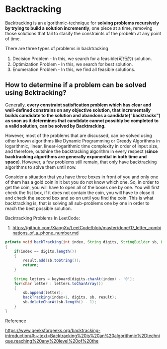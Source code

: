 # Backtracking

Backtracking is an algorithmic-technique for **solving problems recursively by trying to build a solution incremently**, one piece at a time, removing those solutions that fail to stasify the constraints of the probelm at any point of time.

There are three types of problems in backtracking

1. Decision Problem - In this, we search for a feasible(可行的) solution.
2. Optimization Problem - In this, we search for best solution.
3. Enumeration Problem - In this, we find all feasible solutions.

## How to determine if a problem can be solved using Bcktracking?

Generally, **every constraint satisfication problem which has clear and well-defined constrains on any objective solution, that incrementally builds candidate to the solution and abandons a candidate("backtracks") as soon as it determines that candidate cannot possibly be completed to a valid solution, can be solved by Backtracking**.

However, most of the problems that are discussed, can be solved using other known algorithms like Dynamic Programming or Greedy Algorithms in logarithmic, linear, linear-logarithmic time complexity in order of input size, and therefore, outshine the backtracking algorithm in every respect (**since backtracking algorithms are generally exponential in both time and space**). However, a few problems still remain, that only have backtracking algorithms to solve them until now.

Consider a situation that you have three boxes in front of you and only one of them has a gold coin in it but you do not know which one. So, in order to get the coin, you will have to open all of the boxes one by one. You will first check the fist box, if it does not contain the coin, you will have to close it and check the second box and so on until you find the coin. This is what backtracking is, that is solving all sub-problems one by one in order to reach the best possible solution.

Backtracking Problems In LeetCode:

1. https://github.com/XiangXu/LeetCode/blob/master/done/17_letter_combinations_of_a_phone_number.md

```java
private void backTracking(int index, String digits, StringBuilder sb, List<String> result)
{
    if(index == digits.length())
    {
        result.add(sb.toString());
        return;
    }
    
    String letters = keyboard[digits.charAt(index) - '0'];
    for(char letter : letters.toCharArray())
    {
        sb.append(letter);
        backTracking(index+1, digits, sb, result);
        sb.deleteCharAt(sb.length() - 1);
    }
}
```

Reference

https://www.geeksforgeeks.org/backtracking-introduction/#:~:text=Backtracking%20is%20an%20algorithmic%2Dtechnique,reaching%20any%20level%20of%20the
